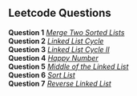## Leetcode Questions

**Question 1** *[Merge Two Sorted Lists](https://leetcode.com/submissions/detail/942839822/)* <br />
**Question 2** *[Linked List Cycle](https://leetcode.com/submissions/detail/943398216/)* <br />
**Question 3** *[Linked List Cycle II](https://leetcode.com/submissions/detail/944910152/)* <br />
**Question 4** *[Happy Number](https://leetcode.com/problems/happy-number/submissions/944996077/)* <br />
**Question 5** *[Middle of the Linked List](https://leetcode.com/problems/middle-of-the-linked-list/submissions/945126465/)* <br />
**Question 6** *[Sort List](https://leetcode.com/problems/sort-list/submissions/945169331/)* <br />
**Question 7** *[Reverse Linked List](https://leetcode.com/problems/reverse-linked-list/submissions/945404020/)* <br />
